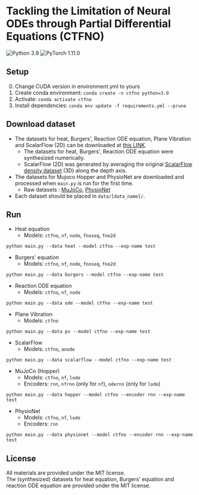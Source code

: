 # Tackling the Limitation of Neural ODEs through Partial Differential Equations (CTFNO)
![Python 3.9](https://img.shields.io/badge/python-3.9-red.svg)
![PyTorch 1.11.0](https://img.shields.io/badge/pytorch-1.11.0-blue.svg)

## Setup
0. Change CUDA version in environment.yml to yours
1. Create conda environment: `conda create -n ctfno python=3.9`
2. Activate: `conda activate ctfno`
3. Install dependencies: `conda env update -f requirements.yml --prune`

## Download dataset
- The datasets for heat, Burgers', Reaction ODE equation, Plane Vibration and ScalarFlow (2D) can be downloaded at [this LINK][dataset].
    - The datasets for heat, Burgers', Reaction ODE equation were synthesized numerically.
    - ScalarFlow (2D) was generated by averaging the original [ScalarFlow density dataset][scalarflow] (3D) along the depth axis.
- The datasets for Mujoco Hopper and PhysioNet are downloaded and processed when `main.py` is run for the first time.
    - Raw datasets : [MuJoCo][hopper], [PhysioNet][physionet]
- Each dataset should be placed in `data/[data_name]/`.

## Run
- Heat equation
    - Models: `ctfno`, `nf`, `node`, `fnoseq`, `fno2d`
```
python main.py --data heat --model ctfno --exp-name test
```
- Burgers' equation
    - Models: `ctfno`, `nf`, `node`, `fnoseq`, `fno2d`
```
python main.py --data burgers --model ctfno --exp-name test
```
- Reaction ODE equation
    - Models: `ctfno`, `nf`, `node`
```
python main.py --data ode --model ctfno --exp-name test
```
- Plane Vibration 
    - Models: `ctfno`
```
python main.py --data pv --model ctfno --exp-name test
```
- ScalarFlow
    - Models: `ctfno`, `anode`
```
python main.py --data scalarflow --model ctfno --exp-name test
```
- MuJoCo (Hopper)
    - Models: `ctfno`, `nf`, `lode`
    - Encoders: `rnn`, `nfrnn` (only for `nf`), `odernn` (only for `lode`)
```
python main.py --data hopper --model ctfno --encoder rnn --exp-name test
```
- PhysioNet
    - Models: `ctfno`, `nf`, `lode`
    - Encoders: `rnn`
```
python main.py --data physionet --model ctfno --encoder rnn --exp-name test
```

## License
All materials are provided under the MIT license.<br>
The (synthesized) datasets for heat equation, Burgers' equation and reaction ODE equation are provided under the MIT license.


[dataset]: https://drive.google.com/drive/u/1/folders/11G91B3QFT3v16pkAacFDQVCHR0DuJRD1 
[scalarflow]: https://ge.in.tum.de/publications/2019-scalarflow-eckert/
[hopper]: https://www.cs.toronto.edu/~rtqichen/datasets/HopperPhysics/training.pt
[physionet]: https://physionet.org/physiobank/database/challenge/2012/
[latentode]: https://github.com/YuliaRubanova/latent_ode
[stribor]: https://github.com/mbilos/stribor
